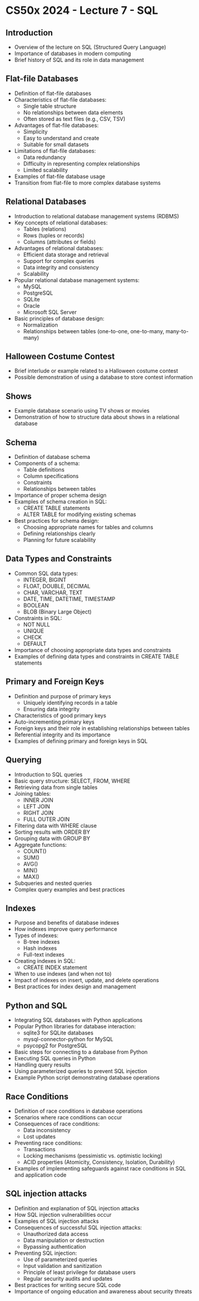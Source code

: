 # CS50x 2024 - Lecture 7 - SQL

## Introduction

- Overview of the lecture on SQL (Structured Query Language)
- Importance of databases in modern computing
- Brief history of SQL and its role in data management

## Flat-file Databases

- Definition of flat-file databases
- Characteristics of flat-file databases:
  - Single table structure
  - No relationships between data elements
  - Often stored as text files (e.g., CSV, TSV)
- Advantages of flat-file databases:
  - Simplicity
  - Easy to understand and create
  - Suitable for small datasets
- Limitations of flat-file databases:
  - Data redundancy
  - Difficulty in representing complex relationships
  - Limited scalability
- Examples of flat-file database usage
- Transition from flat-file to more complex database systems

## Relational Databases

- Introduction to relational database management systems (RDBMS)
- Key concepts of relational databases:
  - Tables (relations)
  - Rows (tuples or records)
  - Columns (attributes or fields)
- Advantages of relational databases:
  - Efficient data storage and retrieval
  - Support for complex queries
  - Data integrity and consistency
  - Scalability
- Popular relational database management systems:
  - MySQL
  - PostgreSQL
  - SQLite
  - Oracle
  - Microsoft SQL Server
- Basic principles of database design:
  - Normalization
  - Relationships between tables (one-to-one, one-to-many, many-to-many)

## Halloween Costume Contest

- Brief interlude or example related to a Halloween costume contest
- Possible demonstration of using a database to store contest information

## Shows

- Example database scenario using TV shows or movies
- Demonstration of how to structure data about shows in a relational database

## Schema

- Definition of database schema
- Components of a schema:
  - Table definitions
  - Column specifications
  - Constraints
  - Relationships between tables
- Importance of proper schema design
- Examples of schema creation in SQL:
  - CREATE TABLE statements
  - ALTER TABLE for modifying existing schemas
- Best practices for schema design:
  - Choosing appropriate names for tables and columns
  - Defining relationships clearly
  - Planning for future scalability

## Data Types and Constraints

- Common SQL data types:
  - INTEGER, BIGINT
  - FLOAT, DOUBLE, DECIMAL
  - CHAR, VARCHAR, TEXT
  - DATE, TIME, DATETIME, TIMESTAMP
  - BOOLEAN
  - BLOB (Binary Large Object)
- Constraints in SQL:
  - NOT NULL
  - UNIQUE
  - CHECK
  - DEFAULT
- Importance of choosing appropriate data types and constraints
- Examples of defining data types and constraints in CREATE TABLE statements

## Primary and Foreign Keys

- Definition and purpose of primary keys
  - Uniquely identifying records in a table
  - Ensuring data integrity
- Characteristics of good primary keys
- Auto-incrementing primary keys
- Foreign keys and their role in establishing relationships between tables
- Referential integrity and its importance
- Examples of defining primary and foreign keys in SQL

## Querying

- Introduction to SQL queries
- Basic query structure: SELECT, FROM, WHERE
- Retrieving data from single tables
- Joining tables:
  - INNER JOIN
  - LEFT JOIN
  - RIGHT JOIN
  - FULL OUTER JOIN
- Filtering data with WHERE clause
- Sorting results with ORDER BY
- Grouping data with GROUP BY
- Aggregate functions:
  - COUNT()
  - SUM()
  - AVG()
  - MIN()
  - MAX()
- Subqueries and nested queries
- Complex query examples and best practices

## Indexes

- Purpose and benefits of database indexes
- How indexes improve query performance
- Types of indexes:
  - B-tree indexes
  - Hash indexes
  - Full-text indexes
- Creating indexes in SQL:
  - CREATE INDEX statement
- When to use indexes (and when not to)
- Impact of indexes on insert, update, and delete operations
- Best practices for index design and management

## Python and SQL

- Integrating SQL databases with Python applications
- Popular Python libraries for database interaction:
  - sqlite3 for SQLite databases
  - mysql-connector-python for MySQL
  - psycopg2 for PostgreSQL
- Basic steps for connecting to a database from Python
- Executing SQL queries in Python
- Handling query results
- Using parameterized queries to prevent SQL injection
- Example Python script demonstrating database operations

## Race Conditions

- Definition of race conditions in database operations
- Scenarios where race conditions can occur
- Consequences of race conditions:
  - Data inconsistency
  - Lost updates
- Preventing race conditions:
  - Transactions
  - Locking mechanisms (pessimistic vs. optimistic locking)
  - ACID properties (Atomicity, Consistency, Isolation, Durability)
- Examples of implementing safeguards against race conditions in SQL and application code

## SQL injection attacks

- Definition and explanation of SQL injection attacks
- How SQL injection vulnerabilities occur
- Examples of SQL injection attacks
- Consequences of successful SQL injection attacks:
  - Unauthorized data access
  - Data manipulation or destruction
  - Bypassing authentication
- Preventing SQL injection:
  - Use of parameterized queries
  - Input validation and sanitization
  - Principle of least privilege for database users
  - Regular security audits and updates
- Best practices for writing secure SQL code
- Importance of ongoing education and awareness about security threats